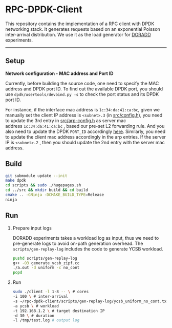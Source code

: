 # RPC-DPDK-Client

This repository contains the implementation of a RPC client with DPDK networking stack. It generates requests based on an exponential Poisson inter-arrival distribution. We use it as the load generator for [DORADD](https://github.com/doradd-rt/doradd-server) experiments.

---

## Setup

**Network configuration - MAC address and Port ID**

Currently, before building the source code, one need to specify the MAC address and DPDK port ID. To find out the available DPDK port, you should use `dpdk/usertools/devbind.py -s` to check the port status and its DPDK port ID.

For instance, if the interface mac address is `1c:34:da:41:ca:bc`, given we manually set the client IP address is `<subnet>.3` (in [src/config.h](https://github.com/doradd-rt/rpc-dpdk-client/blob/97cbc69c3707b0c3f9be628d6452c4c1acbe24e2/src/config.h#L8)), you need to update the 3rd entry in [src/arp-config.h](https://github.com/doradd-rt/rpc-dpdk-client/blob/main/src/arp-cfg.h) as server mac address `1c:34:da:41:ca:bc` , based our pre-set L2 forwarding rule. And you also need to update the DPDK `PORT_ID` accordingly [here](https://github.com/doradd-rt/rpc-dpdk-client/blob/97cbc69c3707b0c3f9be628d6452c4c1acbe24e2/src/config.h#L11). Similarly, you need to update the client mac address accordingly in the arp entries. If the server IP is `<subnet>.2` , then you should update the 2nd entry with the server mac address.

## Build

```bash
git submodule update --init
make dpdk
cd scripts && sudo ./hugepages.sh
cd ../src && mkdir build && cd build
cmake .. -GNinja -DCMAKE_BUILD_TYPE=Release 
ninja
```

## Run

1. Prepare input logs
    
    DORADD experiments takes a workload log as input, thus we need to pre-generate logs to avoid on-path generation overhead. The `scripts/gen-replay-log` includes the code to generate YCSB workload.
    
    ```bash
    pushd scripts/gen-replay-log
    g++ -O3 generate_ycsb_zipf.cc
    ./a.out -d uniform -c no_cont
    popd
    ```
    
2. Run
    
    ```bash
    sudo ./client -l 1-8 -- \ # cores
    -i 100 \ # inter-arrival
    -s ~/rpc-dpdk-client/scripts/gen-replay-log/ycsb_uniform_no_cont.txt \ # input logs
    -a ycsb \ # workload
    -t 192.168.1.2 \ # target destination IP
    -d 30 \ # duration
    -l /tmp/test.log # output log
    ```
